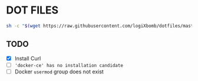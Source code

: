 # DOT FILES

```bash
sh -c "$(wget https://raw.githubusercontent.com/logiXbomb/dotfiles/master/install.sh -O -)"
```

## TODO
- [X] Install Curl
- [ ] `'docker-ce' has no installation candidate` 
- [ ] Docker `usermod` group does not exist

